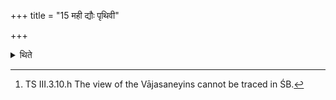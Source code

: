 +++
title = "15 मही द्यौः पृथिवी"

+++

<details><summary>थिते</summary>

15. According to the view of Vājasaneyins in this case a libation of ghee should be offered by means of a spoon (sruva) with a verse beginning with mahī dyauḥ pr̥thivī ca.[^1]  


[^1]: TS III.3.10.h The view of the Vājasaneyins cannot be traced in ŚB.
</details>
